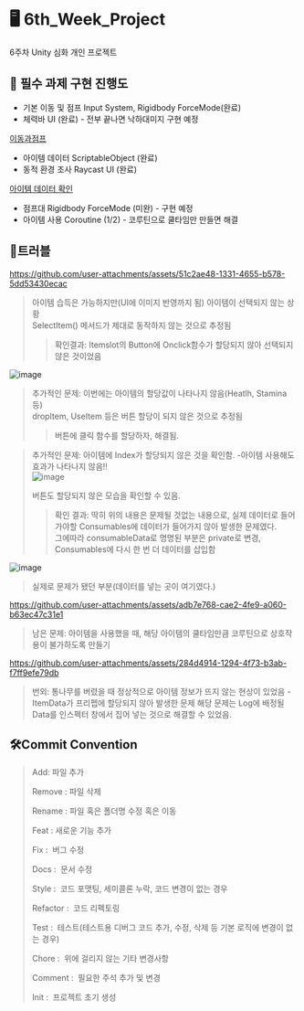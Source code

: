# 🖥️ 6th_Week_Project
6주차 Unity 심화 개인 프로젝트

## 📖 필수 과제 구현 진행도

- 기본 이동 및 점프 Input System, Rigidbody ForceMode(완료)
- 체력바 UI (완료) - 전부 끝나면 낙하대미지 구현 예정
  
[이동과점프](https://github.com/user-attachments/assets/ff9a429d-3ab6-435f-aee3-9e558145761b)

- 아이템 데이터 ScriptableObject (완료)
- 동적 환경 조사 Raycast UI (완료)

[아이템 데이터 확인](https://github.com/user-attachments/assets/af4f1f31-5e82-4bf6-a0b2-7d566c068cca)


  
- 점프대 Rigidbody ForceMode (미완) - 구현 예정
- 아이템 사용 Coroutine (1/2) - 코루틴으로 쿨타임만 만들면 해결

## 🤯트러블
https://github.com/user-attachments/assets/51c2ae48-1331-4655-b578-5dd53430ecac

> 아이템 습득은 가능하지만(UI에 이미지 반영까지 됨) 아이템이 선택되지 않는 상황   
> SelectItem() 메서드가 제대로 동작하지 않는 것으로 추정됨   
> >확인결과: Itemslot의 Button에 Onclick함수가 할당되지 않아 선택되지 않은 것이었음

![image](https://github.com/user-attachments/assets/d63fa0a9-a1f7-4c55-a27c-2b8bed8bfe26)

>  추가적인 문제: 이번에는 아이템의 할당값이 나타나지 않음(Heatlh, Stamina 등)   
>  dropItem, UseItem 등은 버튼 할당이 되지 않은 것으로 추정됨   
> > 버튼에 클릭 함수를 할당하자, 해결됨.

   
>  추가적인 문제: 아이템에 Index가 할당되지 않은 것을 확인함. -아이템 사용해도 효과가 나타나지 않음!!  
![image](https://github.com/user-attachments/assets/25f6697a-f3d9-4ee4-9af6-83e3d6a2acae)
>
> 버튼도 할당되지 않은 모습을 확인할 수 있음.   
> >확인 결과: 딱히 위의 내용은 문제될 것없는 내용으로, 실제 데이터로 들어가야할 Consumables에 데이터가 들어가지 않아 발생한 문제였다.   
> >그에따라 consumableData로 명명된 부분은 private로 변경, Consumables에 다시 한 번 더 데이터를 삽입함   

![image](https://github.com/user-attachments/assets/7af410ea-c505-47f6-98fb-13a6188812c1)   
> 실제로 문제가 됐던 부분(데이터를 넣는 곳이 여기였다.)   

https://github.com/user-attachments/assets/adb7e768-cae2-4fe9-a060-b63ec47c31e1
> 남은 문제: 아이템을 사용했을 때, 해당 아이템의 쿨타임만큼 코루틴으로 상호작용이 불가하도록 만들기




https://github.com/user-attachments/assets/284d4914-1294-4f73-b3ab-f7ff9efe79db


> 번외:
> 통나무를 버렸을 때 정상적으로 아이템 정보가 뜨지 않는 현상이 있었음 - ItemData가 프리펩에 할당되지 않아 발생한 문제
> 해당 문제는 Log에 배정될 Data를 인스펙터 창에서 집어 넣는 것으로 해결할 수 있었음.




## 🛠️Commit Convention
> Add:
파일 추가
> 
> Remove :
파일 삭제
> 
> Rename :
파일 혹은 폴더명 수정 혹은 이동
> 
> Feat :
새로운 기능 추가
> 
> Fix : 
버그 수정
> 
> Docs : 
문서 수정
> 
> Style : 
코드 포맷팅, 세미콜론 누락, 코드 변경이 없는 경우
> 
> Refactor : 
코드 리펙토링
> 
> Test : 
테스트(테스트용 디버그 코드 추가, 수정, 삭제 등 기본 로직에 변경이 없는 경우)
> 
> Chore : 
위에 걸리지 않는 기타 변경사항   
> 
> Comment : 
필요한 주석 추가 및 변경   
> 
> Init : 
프로젝트 초기 생성


